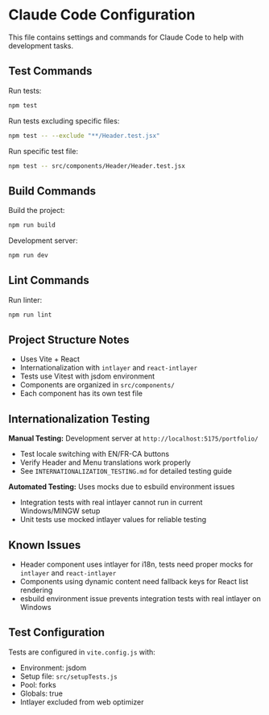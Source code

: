 # Claude Code Configuration

This file contains settings and commands for Claude Code to help with development tasks.

## Test Commands

Run tests:
```bash
npm test
```

Run tests excluding specific files:
```bash
npm test -- --exclude "**/Header.test.jsx"
```

Run specific test file:
```bash
npm test -- src/components/Header/Header.test.jsx
```

## Build Commands

Build the project:
```bash
npm run build
```

Development server:
```bash
npm run dev
```

## Lint Commands

Run linter:
```bash
npm run lint
```

## Project Structure Notes

- Uses Vite + React
- Internationalization with `intlayer` and `react-intlayer`
- Tests use Vitest with jsdom environment
- Components are organized in `src/components/`
- Each component has its own test file

## Internationalization Testing

**Manual Testing:** Development server at `http://localhost:5175/portfolio/`
- Test locale switching with EN/FR-CA buttons
- Verify Header and Menu translations work properly
- See `INTERNATIONALIZATION_TESTING.md` for detailed testing guide

**Automated Testing:** Uses mocks due to esbuild environment issues
- Integration tests with real intlayer cannot run in current Windows/MINGW setup
- Unit tests use mocked intlayer values for reliable testing

## Known Issues

- Header component uses intlayer for i18n, tests need proper mocks for `intlayer` and `react-intlayer`
- Components using dynamic content need fallback keys for React list rendering
- esbuild environment issue prevents integration tests with real intlayer on Windows

## Test Configuration

Tests are configured in `vite.config.js` with:
- Environment: jsdom
- Setup file: `src/setupTests.js`
- Pool: forks
- Globals: true
- Intlayer excluded from web optimizer